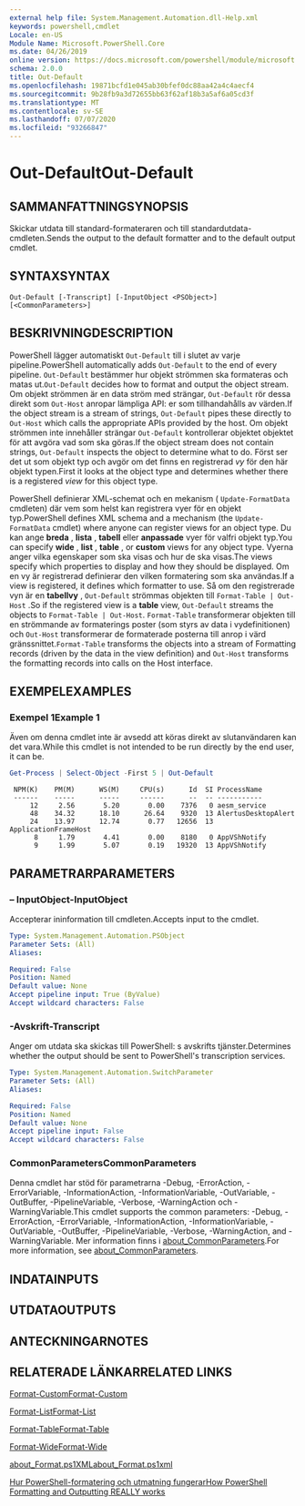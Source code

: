 ```yaml
---
external help file: System.Management.Automation.dll-Help.xml
keywords: powershell,cmdlet
Locale: en-US
Module Name: Microsoft.PowerShell.Core
ms.date: 04/26/2019
online version: https://docs.microsoft.com/powershell/module/microsoft.powershell.core/out-default?view=powershell-6&WT.mc_id=ps-gethelp
schema: 2.0.0
title: Out-Default
ms.openlocfilehash: 19871bcfd1e045ab30bfef0dc88aa42a4c4aecf4
ms.sourcegitcommit: 9b28fb9a3d72655bb63f62af18b3a5af6a05cd3f
ms.translationtype: MT
ms.contentlocale: sv-SE
ms.lasthandoff: 07/07/2020
ms.locfileid: "93266847"
---
```

# <span data-ttu-id="b8a7a-103">Out-Default</span><span class="sxs-lookup"><span data-stu-id="b8a7a-103">Out-Default</span></span>

## <span data-ttu-id="b8a7a-104">SAMMANFATTNING</span><span class="sxs-lookup"><span data-stu-id="b8a7a-104">SYNOPSIS</span></span>
<span data-ttu-id="b8a7a-105">Skickar utdata till standard-formateraren och till standardutdata-cmdleten.</span><span class="sxs-lookup"><span data-stu-id="b8a7a-105">Sends the output to the default formatter and to the default output cmdlet.</span></span>

## <span data-ttu-id="b8a7a-106">SYNTAX</span><span class="sxs-lookup"><span data-stu-id="b8a7a-106">SYNTAX</span></span>

```
Out-Default [-Transcript] [-InputObject <PSObject>] [<CommonParameters>]
```

## <span data-ttu-id="b8a7a-107">BESKRIVNING</span><span class="sxs-lookup"><span data-stu-id="b8a7a-107">DESCRIPTION</span></span>

<span data-ttu-id="b8a7a-108">PowerShell lägger automatiskt `Out-Default` till i slutet av varje pipeline.</span><span class="sxs-lookup"><span data-stu-id="b8a7a-108">PowerShell automatically adds `Out-Default` to the end of every pipeline.</span></span> <span data-ttu-id="b8a7a-109">`Out-Default` bestämmer hur objekt strömmen ska formateras och matas ut.</span><span class="sxs-lookup"><span data-stu-id="b8a7a-109">`Out-Default` decides how to format and output the object stream.</span></span> <span data-ttu-id="b8a7a-110">Om objekt strömmen är en data ström med strängar, `Out-Default` rör dessa direkt som `Out-Host` anropar lämpliga API: er som tillhandahålls av värden.</span><span class="sxs-lookup"><span data-stu-id="b8a7a-110">If the object stream is a stream of strings, `Out-Default` pipes these directly to `Out-Host` which calls the appropriate APIs provided by the host.</span></span> <span data-ttu-id="b8a7a-111">Om objekt strömmen inte innehåller strängar `Out-Default` kontrollerar objektet objektet för att avgöra vad som ska göras.</span><span class="sxs-lookup"><span data-stu-id="b8a7a-111">If the object stream does not contain strings, `Out-Default` inspects the object to determine what to do.</span></span>
<span data-ttu-id="b8a7a-112">Först ser det ut som objekt typ och avgör om det finns en registrerad _vy_ för den här objekt typen.</span><span class="sxs-lookup"><span data-stu-id="b8a7a-112">First it looks at the object type and determines whether there is a registered _view_ for this object type.</span></span>

<span data-ttu-id="b8a7a-113">PowerShell definierar XML-schemat och en mekanism ( `Update-FormatData` cmdleten) där vem som helst kan registrera vyer för en objekt typ.</span><span class="sxs-lookup"><span data-stu-id="b8a7a-113">PowerShell defines XML schema and a mechanism (the `Update-FormatData` cmdlet) where anyone can register views for an object type.</span></span> <span data-ttu-id="b8a7a-114">Du kan ange **breda** , **lista** , **tabell** eller **anpassade** vyer för valfri objekt typ.</span><span class="sxs-lookup"><span data-stu-id="b8a7a-114">You can specify **wide** , **list** , **table** , or **custom** views for any object type.</span></span> <span data-ttu-id="b8a7a-115">Vyerna anger vilka egenskaper som ska visas och hur de ska visas.</span><span class="sxs-lookup"><span data-stu-id="b8a7a-115">The views specify which properties to display and how they should be displayed.</span></span> <span data-ttu-id="b8a7a-116">Om en vy är registrerad definierar den vilken formatering som ska användas.</span><span class="sxs-lookup"><span data-stu-id="b8a7a-116">If a view is registered, it defines which formatter to use.</span></span> <span data-ttu-id="b8a7a-117">Så om den registrerade vyn är en **tabellvy** , `Out-Default` strömmas objekten till `Format-Table | Out-Host` .</span><span class="sxs-lookup"><span data-stu-id="b8a7a-117">So if the registered view is a **table** view, `Out-Default` streams the objects to `Format-Table | Out-Host`.</span></span> <span data-ttu-id="b8a7a-118">`Format-Table` transformerar objekten till en strömmande av formaterings poster (som styrs av data i vydefinitionen) och `Out-Host` transformerar de formaterade posterna till anrop i värd gränssnittet.</span><span class="sxs-lookup"><span data-stu-id="b8a7a-118">`Format-Table` transforms the objects into a stream of Formatting records (driven by the data in the view definition) and `Out-Host` transforms the formatting records into calls on the Host interface.</span></span>

## <span data-ttu-id="b8a7a-119">EXEMPEL</span><span class="sxs-lookup"><span data-stu-id="b8a7a-119">EXAMPLES</span></span>

### <span data-ttu-id="b8a7a-120">Exempel 1</span><span class="sxs-lookup"><span data-stu-id="b8a7a-120">Example 1</span></span>

<span data-ttu-id="b8a7a-121">Även om denna cmdlet inte är avsedd att köras direkt av slutanvändaren kan det vara.</span><span class="sxs-lookup"><span data-stu-id="b8a7a-121">While this cmdlet is not intended to be run directly by the end user, it can be.</span></span>

```powershell
Get-Process | Select-Object -First 5 | Out-Default
```

```Output
 NPM(K)    PM(M)      WS(M)     CPU(s)      Id  SI ProcessName
 ------    -----      -----     ------      --  -- -----------
     12     2.56       5.20       0.00    7376   0 aesm_service
     48    34.32      18.10      26.64    9320  13 AlertusDesktopAlert
     24    13.97      12.74       0.77   12656  13 ApplicationFrameHost
      8     1.79       4.41       0.00    8180   0 AppVShNotify
      9     1.99       5.07       0.19   19320  13 AppVShNotify
```

## <span data-ttu-id="b8a7a-122">PARAMETRAR</span><span class="sxs-lookup"><span data-stu-id="b8a7a-122">PARAMETERS</span></span>

### <span data-ttu-id="b8a7a-123">– InputObject</span><span class="sxs-lookup"><span data-stu-id="b8a7a-123">-InputObject</span></span>

<span data-ttu-id="b8a7a-124">Accepterar ininformation till cmdleten.</span><span class="sxs-lookup"><span data-stu-id="b8a7a-124">Accepts input to the cmdlet.</span></span>

```yaml
Type: System.Management.Automation.PSObject
Parameter Sets: (All)
Aliases:

Required: False
Position: Named
Default value: None
Accept pipeline input: True (ByValue)
Accept wildcard characters: False
```

### <span data-ttu-id="b8a7a-125">-Avskrift</span><span class="sxs-lookup"><span data-stu-id="b8a7a-125">-Transcript</span></span>

<span data-ttu-id="b8a7a-126">Anger om utdata ska skickas till PowerShell: s avskrifts tjänster.</span><span class="sxs-lookup"><span data-stu-id="b8a7a-126">Determines whether the output should be sent to PowerShell's transcription services.</span></span>

```yaml
Type: System.Management.Automation.SwitchParameter
Parameter Sets: (All)
Aliases:

Required: False
Position: Named
Default value: None
Accept pipeline input: False
Accept wildcard characters: False
```

### <span data-ttu-id="b8a7a-127">CommonParameters</span><span class="sxs-lookup"><span data-stu-id="b8a7a-127">CommonParameters</span></span>

<span data-ttu-id="b8a7a-128">Denna cmdlet har stöd för parametrarna -Debug, -ErrorAction, -ErrorVariable, -InformationAction, -InformationVariable, -OutVariable, -OutBuffer, -PipelineVariable, -Verbose, -WarningAction och -WarningVariable.</span><span class="sxs-lookup"><span data-stu-id="b8a7a-128">This cmdlet supports the common parameters: -Debug, -ErrorAction, -ErrorVariable, -InformationAction, -InformationVariable, -OutVariable, -OutBuffer, -PipelineVariable, -Verbose, -WarningAction, and -WarningVariable.</span></span> <span data-ttu-id="b8a7a-129">Mer information finns i [about_CommonParameters](https://go.microsoft.com/fwlink/?LinkID=113216).</span><span class="sxs-lookup"><span data-stu-id="b8a7a-129">For more information, see [about_CommonParameters](https://go.microsoft.com/fwlink/?LinkID=113216).</span></span>

## <span data-ttu-id="b8a7a-130">INDATA</span><span class="sxs-lookup"><span data-stu-id="b8a7a-130">INPUTS</span></span>

## <span data-ttu-id="b8a7a-131">UTDATA</span><span class="sxs-lookup"><span data-stu-id="b8a7a-131">OUTPUTS</span></span>

## <span data-ttu-id="b8a7a-132">ANTECKNINGAR</span><span class="sxs-lookup"><span data-stu-id="b8a7a-132">NOTES</span></span>

## <span data-ttu-id="b8a7a-133">RELATERADE LÄNKAR</span><span class="sxs-lookup"><span data-stu-id="b8a7a-133">RELATED LINKS</span></span>

[<span data-ttu-id="b8a7a-134">Format-Custom</span><span class="sxs-lookup"><span data-stu-id="b8a7a-134">Format-Custom</span></span>](../Microsoft.PowerShell.Utility/Format-Custom.md)

[<span data-ttu-id="b8a7a-135">Format-List</span><span class="sxs-lookup"><span data-stu-id="b8a7a-135">Format-List</span></span>](../Microsoft.PowerShell.Utility/Format-List.md)

[<span data-ttu-id="b8a7a-136">Format-Table</span><span class="sxs-lookup"><span data-stu-id="b8a7a-136">Format-Table</span></span>](../Microsoft.PowerShell.Utility/Format-Table.md)

[<span data-ttu-id="b8a7a-137">Format-Wide</span><span class="sxs-lookup"><span data-stu-id="b8a7a-137">Format-Wide</span></span>](../Microsoft.PowerShell.Utility/Format-Wide.md)

[<span data-ttu-id="b8a7a-138">about_Format.ps1XML</span><span class="sxs-lookup"><span data-stu-id="b8a7a-138">about_Format.ps1xml</span></span>](About/about_Format.ps1xml.md)

[<span data-ttu-id="b8a7a-139">Hur PowerShell-formatering och utmatning fungerar</span><span class="sxs-lookup"><span data-stu-id="b8a7a-139">How PowerShell Formatting and Outputting REALLY works</span></span>](https://devblogs.microsoft.com/powershell/how-powershell-formatting-and-outputting-really-works/)
